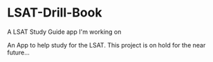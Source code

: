 # LSAT-Drill-Book
A LSAT Study Guide app I'm working on 

An App to help study for the LSAT. This project is on hold for the near future...
